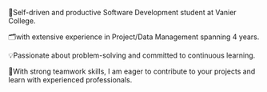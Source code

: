 :train2:Self-driven and productive Software Development student at Vanier College.

:card_index_dividers:with extensive experience in Project/Data Management spanning 4 years. 

:bulb:Passionate about problem-solving and committed to continuous learning. 

:rocket:With strong teamwork skills, I am eager to contribute to your projects and learn with experienced professionals.
